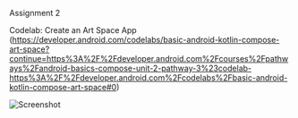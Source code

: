 Assignment 2

Codelab: Create an Art Space App (https://developer.android.com/codelabs/basic-android-kotlin-compose-art-space?continue=https%3A%2F%2Fdeveloper.android.com%2Fcourses%2Fpathways%2Fandroid-basics-compose-unit-2-pathway-3%23codelab-https%3A%2F%2Fdeveloper.android.com%2Fcodelabs%2Fbasic-android-kotlin-compose-art-space#0)

![Screenshot](https://github.com/danielkakiuthi/SODV3203_Assignment1/blob/master/app/src/main/res/drawable/Screenshot%202024-02-07%20130730.png)